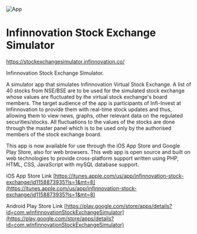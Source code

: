 ![App](https://s12.postimg.org/v55rlpgrx/stockexchangesimulator_infinnovation_co_i_Phone.png)
# Infinnovation Stock Exchange Simulator

https://stockexchangesimulator.infinnovation.co/

Infinnovation Stock Exchange Simulator.

A simulator app that simulates Infinnovation Virtual Stock Exchange.
A list of 40 stocks from NSE/BSE are to be used for the simulated stock exchange whose values are fluctuated by the virtual stock exchange's board members. The target audience of the app is participants of Infi-Invest at Infinnovation to provide them with real-time stock updates and thus, allowing them to view news, graphs, other relevant data on the regulated securities/stocks. All fluctuations to the values of the stocks are done through the master panel which is to be used only by the authorised members of the stock exchange board.

This app is now available for use through the iOS App Store and Google Play Store, also for web browsers.
This web app is open source and built on web technologies to provide cross-platform support written using PHP, HTML, CSS, JavaScript with mySQL database support.

iOS App Store Link
[https://itunes.apple.com/us/app/infinnovation-stock-exchange/id1158873935?ls=1&mt=8](https://itunes.apple.com/us/app/infinnovation-stock-exchange/id1158873935?ls=1&mt=8)  

Android Play Store Link
[https://play.google.com/store/apps/details?id=com.wInfinnovationStockExchangeSimulator](https://play.google.com/store/apps/details?id=com.wInfinnovationStockExchangeSimulator)